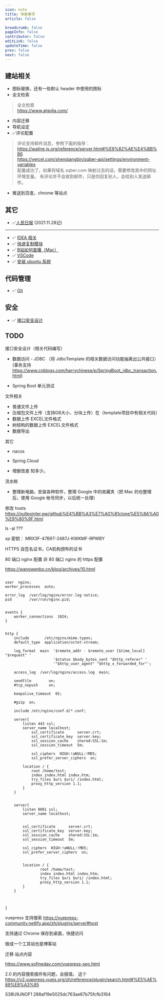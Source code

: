 ```yaml
---
icon: note
title: 待做事项
article: false

breadcrumb: false
pageInfo: false
contributor: false
editLink: false
updateTime: false
prev: false
next: false
---
```


## 建站相关

- 图标替换，还有一些默认 header 中使用的图标
- 全文检索

> 全文检索  
https://www.algolia.com/

- 内容迁移
- 导航设定
-  ✅评论配置

> 评论支持邮件消息，参照下面的指导：  
https://waline.js.org/reference/server.html#%E9%82%AE%E4%BB%B6  
https://vercel.com/shenqiangbin/sqber-api/settings/environment-variables  
配置成功了，如果将域名 sqber.com 映射过去的话，需要修改其中的网址环境变量。
有评论并不会收到邮件，只是你回复别人，会给别人发送邮件。

- 推送到百度，chrome 等站点

## 其它

- ✅[人民日报](/life/paper-rmrb.html) (2021.11.28记)

------

- ✅ [IDEA 相关](/java/idea.html)
- ✅ [快速复制模块](java/create-project.html#复制模块)
- ✅ [B站如何直播（Mac）](life/livevideo)
- ✅ [VSCode](soft/vscode)
- ✅ [安装 ubuntu 系统](linux/ubuntu)

## 代码管理

- ✅ [Git](linux/git)

## 安全

- ✅ [接口安全设计](java/interface.html)

## TODO

接口安全设计（相关代码编写）

- 数据访问 - JDBC （将 JdbcTemplate 的相关数据访问功能抽离出公共接口）(事务支持 https://www.cnblogs.com/harrychinese/p/SpringBoot_jdbc_transaction.html)

- Spring Boot 单元测试


文件相关

- 普通文件上传
- 压缩包文件上传（支持GB大小、分块上传）在（template项目中有相关代码）
- 数据上传 EXCEL文件格式
- 树结构的数据上传 EXCEL文件格式
- 数据导出

其它

- nacos
- Spring Cloud

- 增删改查 知多少。


流水帐

- 整理新电脑，安装各种软件，整理 Google 中的收藏夹（把 Mac 的也整理后，使用 Google 帐号同步，以后统一处理）

修改 hosts
https://nullpointer.pw/github%E4%BB%A3%E7%A0%81clone%E5%8A%A0%E9%80%9F.html

ls -al ???

xp 密钥：
MRX3F-47B9T-2487J-KWKMF-RPWBY


HTTPS
自签名证书，CA机构颁布的证书

80 端口 nginx 配置
非 80 端口 nginx 的 https 配置

https://wangwenbo.cn/blog/archives/10.html

```nginx

user  nginx;
worker_processes  auto;

error_log  /var/log/nginx/error.log notice;
pid        /var/run/nginx.pid;


events {
    worker_connections  1024;
}


http {
    include       /etc/nginx/mime.types;
    default_type  application/octet-stream;

    log_format  main  '$remote_addr - $remote_user [$time_local] "$request" '
                      '$status $body_bytes_sent "$http_referer" '
                      '"$http_user_agent" "$http_x_forwarded_for"';

    access_log  /var/log/nginx/access.log  main;

    sendfile        on;
    #tcp_nopush     on;

    keepalive_timeout  65;

    #gzip  on;

    include /etc/nginx/conf.d/*.conf;

    server{
    	listen 443 ssl;
    	server_name localhost;
            ssl_certificate      server.crt;
            ssl_certificate_key  server.key;
            ssl_session_cache    shared:SSL:1m;
            ssl_session_timeout  5m;

            ssl_ciphers  HIGH:!aNULL:!MD5;
            ssl_prefer_server_ciphers  on;

    	location / {
    		root /home/test;
    		index index.html index.htm;
    		try_files $uri $uri/ /index.html;
    		proxy_http_version 1.1;
    	}
    }


    server{
        listen 8081 ssl;
        server_name localhost;


        ssl_certificate      server.crt;
        ssl_certificate_key  server.key;
        ssl_session_cache    shared:SSL:1m;
        ssl_session_timeout  5m;

        ssl_ciphers  HIGH:!aNULL:!MD5;
        ssl_prefer_server_ciphers  on;


        location / {
                root /home/test;
                index index.html index.htm;
                try_files $uri $uri/ /index.html;
                proxy_http_version 1.1;
        }
    }



}

```


vuepress 支持搜索
https://vuepress-community.netlify.app/zh/plugins/serve/#host

支持通过 Chrome 保存到桌面，快捷访问

做成一个工具站也是博客站

迁移 站点内容


https://www.sofineday.com/vuepress-seo.html

2.0 的内容搜索插件有问题，会报错。
这个 https://v2.vuepress.vuejs.org/zh/reference/plugin/search.html#%E5%AE%89%E8%A3%85

S38U9JNOF1
288af19e5025dc763ae67b75fcfb3164

